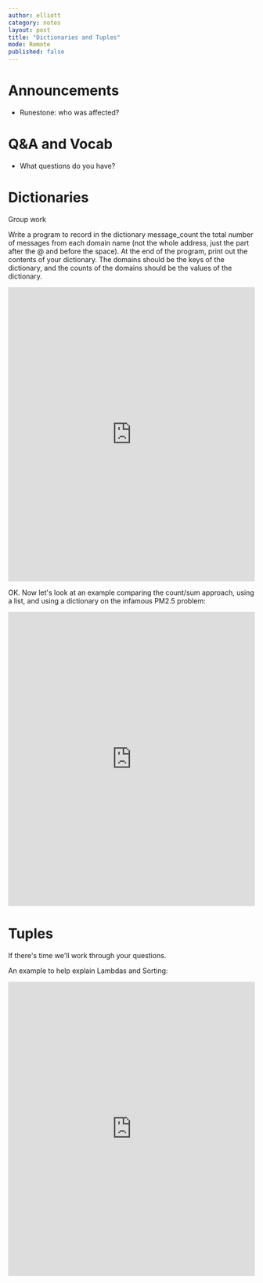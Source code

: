 ```yaml
---
author: elliott
category: notes
layout: post
title: "Dictionaries and Tuples"
mode: Remote
published: false
---
```


# Announcements

* Runestone: who was affected?


# Q&A and Vocab
* What questions do you have?



# Dictionaries

Group work

Write a program to record in the dictionary message_count the total number of messages from each domain name (not the whole address, just the part after the @ and before the space). At the end of the program, print out the contents of your dictionary. The domains should be the keys of the dictionary, and the counts of the domains should be the values of the dictionary.

<iframe src="https://trinket.io/embed/python/1542961244" width="100%" height="600" frameborder="0" marginwidth="0" marginheight="0" allowfullscreen></iframe>

OK. Now let's look at an example comparing the count/sum approach, using a list, and using a dictionary on the infamous PM2.5 problem:

<iframe src="https://trinket.io/embed/python/82c4707fea" width="100%" height="600" frameborder="0" marginwidth="0" marginheight="0" allowfullscreen></iframe>

# Tuples

If there's time we'll work through your questions.


An example to help explain Lambdas and Sorting:
<iframe src="https://trinket.io/embed/python/e07cd1c4ed" width="100%" height="600" frameborder="0" marginwidth="0" marginheight="0" allowfullscreen></iframe>